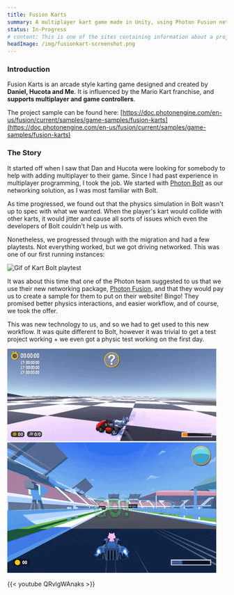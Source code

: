 ```yaml
---
title: Fusion Karts
summary: A multiplayer kart game made in Unity, using Photon Fusion networking package. My job was to write the netcode. 
status: In-Progress
# content: This is one of the sites containing information about a project I have worked on or am working on.
headImage: /img/fusionkart-screenshot.png
---
```



### Introduction
Fusion Karts is an arcade style karting game designed and created by **Daniel, Hucota and Me**. It is influenced by the Mario Kart franchise, and **supports multiplayer and game controllers**.

The project sample can be found here: [https://doc.photonengine.com/en-us/fusion/current/samples/game-samples/fusion-karts](https://doc.photonengine.com/en-us/fusion/current/samples/game-samples/fusion-karts)

### The Story
It started off when I saw that Dan and Hucota were looking for somebody to help with adding multiplayer to their game. Since I had past experience in multiplayer programming, I took the job. We started with [Photon Bolt](https://www.photonengine.com/bolt) as our networking solution, as I was most familiar with Bolt.

As time progressed, we found out that the physics simulation in Bolt wasn't up to spec with what we wanted. When the player's kart would collide with other karts, it would jitter and cause all sorts of issues which even the developers of Bolt couldn't help us with.

Nonetheless, we progressed through with the migration and had a few playtests. Not everything worked, but we got driving networked. This was one of our first running instances:

![Gif of Kart Bolt playtest](/img/fusion-kart/bolt-first-playtest.gif)

It was about this time that one of the Photon team suggested to us that we use their new networking package, [Photon Fusion](https://doc.photonengine.com/en-us/fusion/current/getting-started/fusion-intro), and that they would pay us to create a sample for them to put on their website! Bingo! They promised better physics interactions, and easier workflow, and of course, we took the offer.

This was new technology to us, and so we had to get used to this new workflow. It was quite different to Bolt, however it was trivial to get a test project working + we even got a physic test working on the first day.

![Gif of first Fusion Kart playtest](/img/fusion-kart/fusion-first-playtest.gif)
![Gif of second Fusion Kart playtest](/img/fusion-kart/fusion-coin-and-bananas.gif)

{{< youtube QRvlgWAnaks >}}
